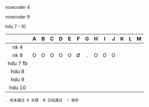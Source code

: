 nowcoder 4

nowcoder 9

hdu 7 - 10

|          |  A   |  B   |  C   |  D   |  E   |  F   |  G   |  H   |  I   |  J   |  K   |  L   |  M   |
| :------: | :--: | :--: | :--: | :--: | :--: | :--: | :--: | :--: | :--: | :--: | :--: | :--: | :--: |
|   nk 4   |      |      |      |      |      |      |      |      |      |      |      |      |      |
|   nk 9   |  O   |  O   |  O   |  O   |  O   |  Ø   |  .   |  O   |  O   |  O   |      |      |      |
| hdu 7 fb |      |      |      |      |      |      |      |      |      |      |      |      |      |
|  hdu 8   |      |      |      |      |      |      |      |      |      |      |      |      |      |
|  hdu 9   |      |      |      |      |      |      |      |      |      |      |      |      |      |
|  hdu 10  |      |      |      |      |      |      |      |      |      |      |      |      |      |

`. 尚未通过 O 水题  Ø 已经通过  ! 放弃`